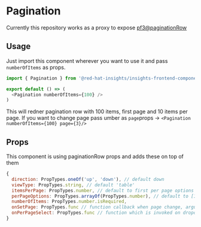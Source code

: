 # Pagination

Currently this repository works as a proxy to expose [pf3@paginationRow](https://rawgit.com/patternfly/patternfly-react/gh-pages/index.html?knob-View%20Type%3A=list&knob-Page=1&knob-Number%20of%20Pages=5&knob-Page%20Size%20Drop%20Up=true&knob-Item%20Count%3A=75&knob-Items%20Start%3A=1&knob-Items%20End=15&selectedKind=patternfly-react%2FWidgets%2FPagination&selectedStory=Pagination%20row&full=0&addons=1&stories=1&panelRight=0&addonPanel=storybooks%2Fstorybook-addon-knobs)

## Usage

Just import this component wherever you want to use it and pass `numberOfItems` as props.

```javascript
import { Pagination } from '@red-hat-insights/insights-frontend-components/components/Pagination';

export default () => (
  <Pagination numberOfItems={100} />
)
```

This will redner pagination row with 100 items, first page and 10 items per page. If you want to change page pass umber as `page`props -> `<Pagination numberOfItems={100} page={3}/>`

## Props

This component is using paginationRow props and adds these on top of them

```Javascript
{
  direction: PropTypes.oneOf('up', 'down'), // default down
  viewType: PropTypes.string, // default 'table'
  itemsPerPage: PropTypes.number, // default to first per page options
  perPageOptions: PropTypes.arrayOf(PropTypes.number), // default to [10, 15, 20, 25, 50]
  numberOfItems: PropTypes.number.isRequired,
  onSetPage: PropTypes.func // function callback when page change, argument will be new number of page
  onPerPageSelect: PropTypes.func // function which is invoked on dropdown select for number of items per page
}
```
